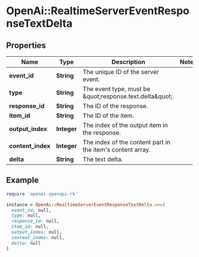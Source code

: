 # OpenAi::RealtimeServerEventResponseTextDelta

## Properties

| Name | Type | Description | Notes |
| ---- | ---- | ----------- | ----- |
| **event_id** | **String** | The unique ID of the server event. |  |
| **type** | **String** | The event type, must be \&quot;response.text.delta\&quot;. |  |
| **response_id** | **String** | The ID of the response. |  |
| **item_id** | **String** | The ID of the item. |  |
| **output_index** | **Integer** | The index of the output item in the response. |  |
| **content_index** | **Integer** | The index of the content part in the item&#39;s content array. |  |
| **delta** | **String** | The text delta. |  |

## Example

```ruby
require 'openai-openapi-rb'

instance = OpenAi::RealtimeServerEventResponseTextDelta.new(
  event_id: null,
  type: null,
  response_id: null,
  item_id: null,
  output_index: null,
  content_index: null,
  delta: null
)
```

